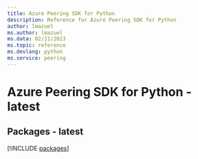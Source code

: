 ```yaml
---
title: Azure Peering SDK for Python
description: Reference for Azure Peering SDK for Python
author: lmazuel
ms.author: lmazuel
ms.data: 02/21/2023
ms.topic: reference
ms.devlang: python
ms.service: peering
---
```

# Azure Peering SDK for Python - latest
## Packages - latest
[!INCLUDE [packages](peering-index.md)]